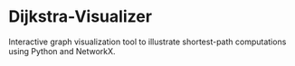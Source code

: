 # Dijkstra-Visualizer
Interactive graph visualization tool to illustrate shortest-path computations using Python and NetworkX.
